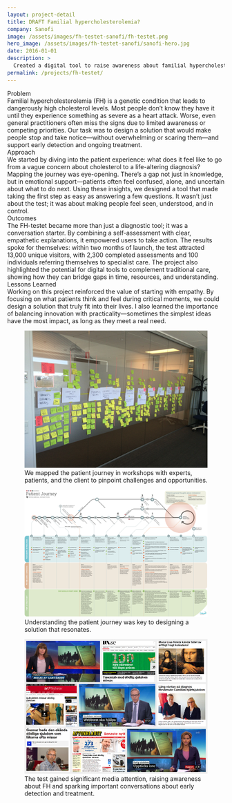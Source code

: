 ```yaml
---
layout: project-detail
title: DRAFT Familial hypercholesterolemia?
company: Sanofi
image: /assets/images/fh-testet-sanofi/fh-testet.png
hero_image: /assets/images/fh-testet-sanofi/sanofi-hero.jpg
date: 2016-01-01
description: >
  Created a digital tool to raise awareness about familial hypercholesterolemia (FH), helping patients and doctors connect through better understanding and actionable insights.
permalink: /projects/fh-testet/
---
```


<div class="project-grid">
  <div class="grid-headline">Problem</div>
  <div class="grid-content">
    Familial hypercholesterolemia (FH) is a genetic condition that leads to dangerously high cholesterol levels. Most people don’t know they have it until they experience something as severe as a heart attack. Worse, even general practitioners often miss the signs due to limited awareness or competing priorities. Our task was to design a solution that would make people stop and take notice—without overwhelming or scaring them—and support early detection and ongoing treatment.
  </div>
  
  <div class="grid-headline">Approach</div>
  <div class="grid-content">
    We started by diving into the patient experience: what does it feel like to go from a vague concern about cholesterol to a life-altering diagnosis? Mapping the journey was eye-opening. There’s a gap not just in knowledge, but in emotional support—patients often feel confused, alone, and uncertain about what to do next. Using these insights, we designed a tool that made taking the first step as easy as answering a few questions. It wasn’t just about the test; it was about making people feel seen, understood, and in control.
  </div>

  <div class="grid-headline">Outcomes</div>
  <div class="grid-content">
    The FH-testet became more than just a diagnostic tool; it was a conversation starter. By combining a self-assessment with clear, empathetic explanations, it empowered users to take action. The results spoke for themselves: within two months of launch, the test attracted 13,000 unique visitors, with 2,300 completed assessments and 100 individuals referring themselves to specialist care. The project also highlighted the potential for digital tools to complement traditional care, showing how they can bridge gaps in time, resources, and understanding.
  </div>

  <div class="grid-headline">Lessons Learned</div>
  <div class="grid-content">
    Working on this project reinforced the value of starting with empathy. By focusing on what patients think and feel during critical moments, we could design a solution that truly fit into their lives. I also learned the importance of balancing innovation with practicality—sometimes the simplest ideas have the most impact, as long as they meet a real need.
  </div>
</div>
<figure class="project-image">
  <img src="/assets/images/fh-testet-sanofi/early-sketches.jpg" alt="Early sketches showing the structure and functionality of the FH-testet digital tool.">
  <figcaption>We mapped the patient journey in workshops with experts, patients, and the client to pinpoint challenges and opportunities.</figcaption>
</figure>
<figure class="project-image">
  <img src="/assets/images/fh-testet-sanofi/patient-journey.png" alt="A visual map of the patient journey, highlighting key challenges and intervention points for FH awareness.">
  <figcaption>Understanding the patient journey was key to designing a solution that resonates.</figcaption>
</figure>
<figure class="project-image">
  <img src="/assets/images/fh-testet-sanofi/media.png" alt="Screenshot of the FH-testet platform interface, featuring a clean, user-friendly design.">
  <figcaption>The test gained significant media attention, raising awareness about FH and sparking important conversations about early detection and treatment.</figcaption>
</figure>